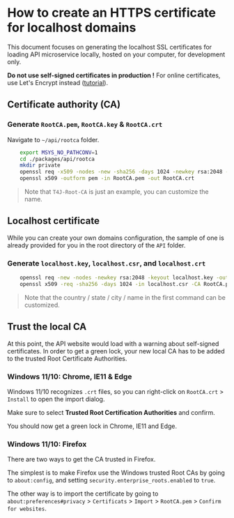 # How to create an HTTPS certificate for localhost domains

This document focuses on generating the localhost SSL certificates for loading
API microservice locally, hosted on your computer, for development only.

**Do not use self-signed certificates in production !** For online certificates,
use Let's Encrypt instead
([tutorial](https://gist.github.com/cecilemuller/a26737699a7e70a7093d4dc115915de8)).

## Certificate authority (CA)

### Generate `RootCA.pem`, `RootCA.key` & `RootCA.crt`

Navigate to `~/api/rootca` folder.

```bash
    export MSYS_NO_PATHCONV=1
    cd ./packages/api/rootca
    mkdir private
    openssl req -x509 -nodes -new -sha256 -days 1024 -newkey rsa:2048 -keyout private/RootCA.key -out RootCA.pem -subj "/C=US/CN=T4J-Root-CA"
    openssl x509 -outform pem -in RootCA.pem -out RootCA.crt
```

> Note that `T4J-Root-CA` is just an example, you can customize the name.

## Localhost certificate

While you can create your own domains configuration, the sample of one is
already provided for you in the root directory of the `API` folder.

### Generate `localhost.key`, `localhost.csr`, and `localhost.crt`

```bash
    openssl req -new -nodes -newkey rsa:2048 -keyout localhost.key -out localhost.csr -subj "/C=US/ST=YourState/L=YourCity/O=Example-Certificates/CN=localhost.local"
    openssl x509 -req -sha256 -days 1024 -in localhost.csr -CA RootCA.pem -CAkey private/RootCA.key -CAcreateserial -extfile domains.ext -out localhost.crt
```

> Note that the country / state / city / name in the first command can be
> customized.

## Trust the local CA

At this point, the API website would load with a warning about self-signed
certificates. In order to get a green lock, your new local CA has to be added to
the trusted Root Certificate Authorities.

### Windows 11/10: Chrome, IE11 & Edge

Windows 11/10 recognizes `.crt` files, so you can right-click on `RootCA.crt` >
`Install` to open the import dialog.

Make sure to select **Trusted Root Certification Authorities** and confirm.

You should now get a green lock in Chrome, IE11 and Edge.

### Windows 11/10: Firefox

There are two ways to get the CA trusted in Firefox.

The simplest is to make Firefox use the Windows trusted Root CAs by going to
`about:config`, and setting `security.enterprise_roots.enabled` to `true`.

The other way is to import the certificate by going to
`about:preferences#privacy` > `Certificats` > `Import` > `RootCA.pem` > `Confirm for websites`.

